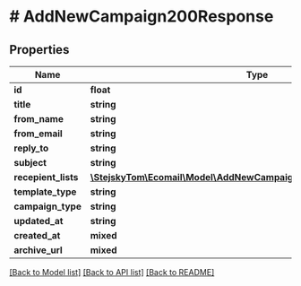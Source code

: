 # # AddNewCampaign200Response

## Properties

Name | Type | Description | Notes
------------ | ------------- | ------------- | -------------
**id** | **float** |  | [optional]
**title** | **string** |  | [optional]
**from_name** | **string** |  | [optional]
**from_email** | **string** |  | [optional]
**reply_to** | **string** |  | [optional]
**subject** | **string** |  | [optional]
**recepient_lists** | [**\StejskyTom\Ecomail\Model\AddNewCampaign200ResponseRecepientLists**](AddNewCampaign200ResponseRecepientLists.md) |  | [optional]
**template_type** | **string** |  | [optional]
**campaign_type** | **string** |  | [optional]
**updated_at** | **string** |  | [optional]
**created_at** | **mixed** |  | [optional]
**archive_url** | **mixed** |  | [optional]

[[Back to Model list]](../../README.md#models) [[Back to API list]](../../README.md#endpoints) [[Back to README]](../../README.md)
